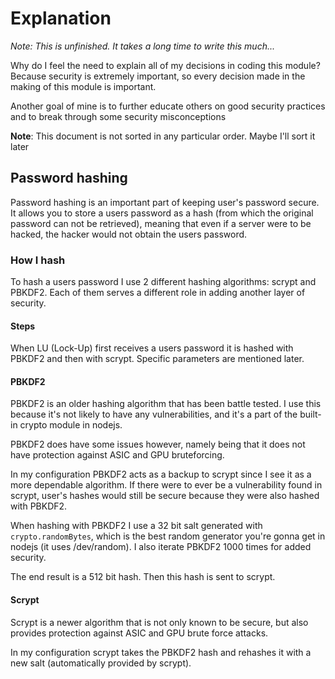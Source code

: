 # Explanation
*Note: This is unfinished. It takes a long time to write this much...*

Why do I feel the need to explain all of my decisions in coding this module? Because security is extremely important, so every decision made in the making of this module is important.

Another goal of mine is to further educate others on good security practices and to break through some security misconceptions

**Note**: This document is not sorted in any particular order. Maybe I'll sort it later

## Password hashing
Password hashing is an important part of keeping user's password secure. It allows you to store a users password as a hash (from which the original password can not be retrieved), meaning that even if a server were to be hacked, the hacker would not obtain the users password.

### How I hash
To hash a users password I use 2 different hashing algorithms: scrypt and PBKDF2. Each of them serves a different role in adding another layer of security.

#### Steps
When LU (Lock-Up) first receives a users password it is hashed with PBKDF2 and then with scrypt. Specific parameters are mentioned later.

#### PBKDF2
PBKDF2 is an older hashing algorithm that has been battle tested. I use this because it's not likely to have any vulnerabilities, and it's a part of the built-in crypto module in nodejs.

PBKDF2 does have some issues however, namely being that it does not have protection against ASIC and GPU bruteforcing.

In my configuration PBKDF2 acts as a backup to scrypt since I see it as a more dependable algorithm. If there were to ever be a vulnerability found in scrypt, user's hashes would still be secure because they were also hashed with PBKDF2.

When hashing with PBKDF2 I use a 32 bit salt generated with `crypto.randomBytes`, which is the best random generator you're gonna get in nodejs (it uses /dev/random). I also iterate PBKDF2 1000 times for added security.

The end result is a 512 bit hash. Then this hash is sent to scrypt.

#### Scrypt
Scrypt is a newer algorithm that is not only known to be secure, but also provides protection against ASIC and GPU brute force attacks.

In my configuration scrypt takes the PBKDF2 hash and rehashes it with a new salt (automatically provided by scrypt).